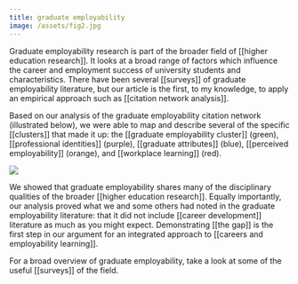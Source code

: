 ```yaml
---
title: graduate employability
image: /assets/fig2.jpg
--- 
```


Graduate employability research is part of the broader field of [[higher education research]]. It looks at a broad range of factors which influence the career and employment success of university students and characteristics. There have been several [[surveys]] of graduate employability literature, but our article is the first, to my knowledge, to apply an empirical approach such as [[citation network analysis]]. 

Based on our analysis of the graduate employability citation network (illustrated below), we were able to map and describe several of the specific [[clusters]] that made it up: the [[graduate employability cluster]] (green), [[professional identities]] (purple), [[graduate attributes]] (blue), [[perceived employability]] (orange), and [[workplace learning]] (red). 

![]({{page.image}})

We showed that graduate employability shares many of the disciplinary qualities of the broader [[higher education research]]. Equally importantly, our analysis proved what we and some others had noted in the graduate employability literature: that it did not include [[career development]] literature as much as you might expect. Demonstrating [[the gap]] is the first step in our argument for an integrated approach to [[careers and employability learning]]. 

For a broad overview of graduate employability, take a look at some of the useful [[surveys]] of the field. 